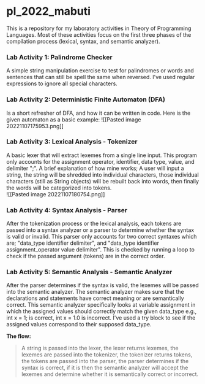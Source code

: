 # pl_2022_mabuti
This is a repository for my laboratory activities in Theory of Programming Languages. Most of these activities focus on the first three phases of the compilation process (lexical, syntax, and semantic analyzer).

### Lab Activity 1: Palindrome Checker
A simple string manipulation exercise to test for palindromes or words and sentences that can still be spell the same when reversed. I've used regular expressions to ignore all special characters. 

### Lab Activity 2: Deterministic Finite Automaton (DFA)
Is a short refresher of DFA, and how it can be written in code.
Here is the given automaton as a basic example:
![[Pasted image 20221107175953.png]]

### Lab Activity 3: Lexical Analysis - Tokenizer
A basic lexer that will extract lexemes from a single line input. This program only accounts for the assignment operator, identifier, data type, value, and delimiter ";". A brief explanation of how mine works; A user will input a string, the string will be shredded into individual characters, those individual characters (still as String objects) will be rebuilt back into words, then finally the words will be categorized into tokens.  
![[Pasted image 20221107180754.png]]

### Lab Activity 4: Syntax Analysis - Parser
After the tokenization process or the lexical analysis, each tokens are passed into a syntax analyzer or a parser to determine whether the syntax is valid or invalid. This parser only accounts for two correct syntaxes which are; "data_type identifier delimiter", and "data_type identifier assignment_operator value delimiter". This is checked by running a loop to check if the passed argument (tokens) are in the correct order.

### Lab Activity 5: Semantic Analysis - Semantic Analyzer
After the parser determines if the syntax is valid, the lexemes will be passed into the semantic analyzer. The semantic analyzer makes sure that the declarations and statements have correct meaning or are semantically correct. This semantic analyzer specifically looks at variable assignment in which the assigned values should correctly match the given data_type e.g., int x = 1; is correct, int x = 1.0 is incorrect. I've used a try block to see if the assigned values correspond to their supposed data_type. 

**The flow:** 
> A string is passed into the lexer, the lexer returns lexemes, the lexemes are passed into the tokenizer, the tokenizer returns tokens, the tokens are passed into the parser, the parser determines if the syntax is correct, if it is then the semantic analyzer will accept the lexemes and determine whether it is semantically correct or incorrect.